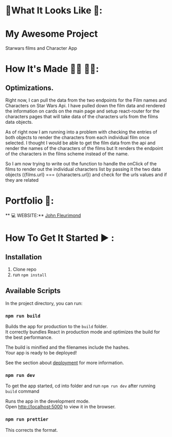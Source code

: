 # :checkered_flag:What It Looks Like :checkered_flag:: 

# My Awesome Project
Starwars films and Character App
# How It's Made :nut_and_bolt:🔨 :hammer::wrench::


## Optimizations.
Right now, I can pull the data from the two endpoints for the Film names and Characters on Star Wars Api. I have pulled down the film data and rendered the information on cards on the main page and setup react-router for the characters pages that will take data of the characters urls from the films data objects. 

As of right now I am running into a problem with checking the entries of both objects to render the characters from each individual film once selected. I thought I would be able to get the film data from the api and render the names of the characters of the films but It renders the endpoint of the characters in the films scheme instead of the name. 

So I am now trying to write out the function to handle the onClick of the films to render out the individual characters list by passing it the two data objects ({films.url} === {characters.url}) and check for the urls values and if they are related
# Portfolio :open_file_folder::

** :computer:   WEBSITE:** [John Fleurimond](http://johnfleurimond.com)

# How To Get It Started :arrow_forward: :

## Installation

1. Clone repo
2. run `npm install`

## Available Scripts

In the project directory, you can run:

### `npm run build`

Builds the app for production to the `build` folder.<br>
It correctly bundles React in production mode and optimizes the build for the best performance.

The build is minified and the filenames include the hashes.<br>
Your app is ready to be deployed!

See the section about [deployment](#deployment) for more information.


### `npm run dev`

To get the app started, cd into folder and run `npm run dev` after running `build` command


Runs the app in the development mode.<br>
Open [http://localhost:5000](http://localhost:5000) to view it in the browser.


### `npm run prettier`
This corrects the format.
